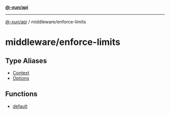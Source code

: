 [**@-xun/api**](../../README.md)

***

[@-xun/api](../../README.md) / middleware/enforce-limits

# middleware/enforce-limits

## Type Aliases

- [Context](type-aliases/Context.md)
- [Options](type-aliases/Options.md)

## Functions

- [default](functions/default.md)
